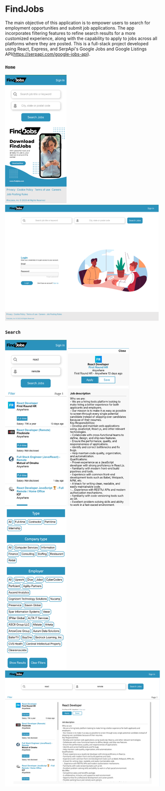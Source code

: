# FindJobs

The main objective of this application is to empower users to search for employment opportunities and submit job applications. The app incorporates filtering features to refine search results for a more customized experience, along with the capability to apply to jobs across all platforms where they are posted. This is a full-stack project developed using React, Express, and SerpApi's Google Jobs and Google Listings API(https://serpapi.com/google-jobs-api).

### `Home`

<img src="src/assets/mobile-view-home.png" alt="mobile" width="200"/> <img src="src/assets/desktop-view-home.png" alt="mobile" width="500"/>
<br>

### `Search`

<img src="src/assets/mobile-view-search.png" alt="mobile" width="200"/>
<img src="src/assets/mobile-view-joblisting.png" alt="mobile" width="200"/>
<img src="src/assets/mobile-view-filter.png" alt="mobile" width="200"/>
<img src="src/assets/desktop-view-search.png" alt="mobile" width="600"/>
